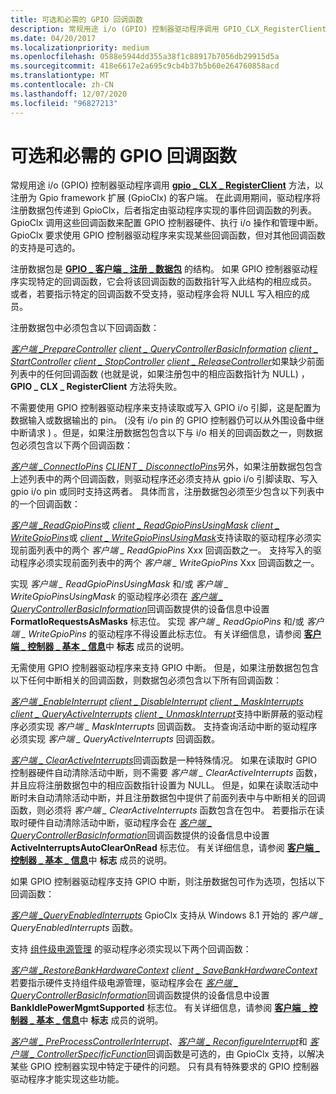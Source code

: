 ```yaml
---
title: 可选和必需的 GPIO 回调函数
description: 常规用途 i/o (GPIO) 控制器驱动程序调用 GPIO_CLX_RegisterClient 方法，以注册为 GPIO framework 扩展的客户端 (GpioClx) 。
ms.date: 04/20/2017
ms.localizationpriority: medium
ms.openlocfilehash: 0588e5944dd355a38f1c88917b7056db29915d5a
ms.sourcegitcommit: 418e6617e2a695c9cb4b37b5b60e264760858acd
ms.translationtype: MT
ms.contentlocale: zh-CN
ms.lasthandoff: 12/07/2020
ms.locfileid: "96827213"
---
```

# <a name="optional-and-required-gpio-callback-functions"></a>可选和必需的 GPIO 回调函数


常规用途 i/o (GPIO) 控制器驱动程序调用 [**gpio \_ CLX \_ RegisterClient**](/windows-hardware/drivers/ddi/gpioclx/nf-gpioclx-gpio_clx_registerclient) 方法，以注册为 Gpio framework 扩展 (GpioClx) 的客户端。 在此调用期间，驱动程序将注册数据包传递到 GpioClx，后者指定由驱动程序实现的事件回调函数的列表。 GpioClx 调用这些回调函数来配置 GPIO 控制器硬件、执行 i/o 操作和管理中断。 GpioClx 要求使用 GPIO 控制器驱动程序来实现某些回调函数，但对其他回调函数的支持是可选的。

注册数据包是 [**GPIO \_ 客户端 \_ 注册 \_ 数据包**](/windows-hardware/drivers/ddi/gpioclx/ns-gpioclx-_gpio_client_registration_packet) 的结构。 如果 GPIO 控制器驱动程序实现特定的回调函数，它会将该回调函数的函数指针写入此结构的相应成员。 或者，若要指示特定的回调函数不受支持，驱动程序会将 NULL 写入相应的成员。

注册数据包中必须包含以下回调函数：

[*客户端 \_PrepareController*](/windows-hardware/drivers/ddi/gpioclx/nc-gpioclx-gpio_client_prepare_controller) 
 [*client \_ QueryControllerBasicInformation*](/windows-hardware/drivers/ddi/gpioclx/nc-gpioclx-gpio_client_query_controller_basic_information) 
 [*client \_ StartController*](/windows-hardware/drivers/ddi/gpioclx/nc-gpioclx-gpio_client_start_controller) 
 [*client \_ StopController*](/windows-hardware/drivers/ddi/gpioclx/nc-gpioclx-gpio_client_stop_controller) 
 [*client \_ ReleaseController*](/windows-hardware/drivers/ddi/gpioclx/nc-gpioclx-gpio_client_release_controller)如果缺少前面列表中的任何回调函数 (也就是说，如果注册包中的相应函数指针为 NULL) ， **GPIO \_ CLX \_ RegisterClient** 方法将失败。

不需要使用 GPIO 控制器驱动程序来支持读取或写入 GPIO i/o 引脚，这是配置为数据输入或数据输出的 pin。  (没有 i/o pin 的 GPIO 控制器仍可以从外围设备中继中断请求 ) 。但是，如果注册数据包包含以下与 i/o 相关的回调函数之一，则数据包必须包含以下两个回调函数：

[*客户端 \_ConnectIoPins*](/windows-hardware/drivers/ddi/gpioclx/nc-gpioclx-gpio_client_connect_io_pins) 
 [*CLIENT \_ DisconnectIoPins*](/windows-hardware/drivers/ddi/gpioclx/nc-gpioclx-gpio_client_disconnect_io_pins)另外，如果注册数据包包含上述列表中的两个回调函数，则驱动程序还必须支持从 gpio i/o 引脚读取、写入 gpio i/o pin 或同时支持这两者。 具体而言，注册数据包必须至少包含以下列表中的一个回调函数：

[*客户端 \_ReadGpioPins*](/windows-hardware/drivers/ddi/gpioclx/nc-gpioclx-gpio_client_read_pins)或 [*client \_ ReadGpioPinsUsingMask*](/windows-hardware/drivers/ddi/gpioclx/nc-gpioclx-gpio_client_read_pins_mask) 
 [*client \_ WriteGpioPins*](/windows-hardware/drivers/ddi/gpioclx/nc-gpioclx-gpio_client_write_pins)或 [*client \_ WriteGpioPinsUsingMask*](/windows-hardware/drivers/ddi/gpioclx/nc-gpioclx-gpio_client_write_pins_mask)支持读取的驱动程序必须实现前面列表中的两个 *客户端 \_ ReadGpioPins* Xxx 回调函数之一。 支持写入的驱动程序必须实现前面列表中的两个 *客户端 \_ WriteGpioPins* Xxx 回调函数之一。

实现 *客户端 \_ ReadGpioPinsUsingMask* 和/或 *客户端 \_ WriteGpioPinsUsingMask* 的驱动程序必须在 [*客户端 \_ QueryControllerBasicInformation*](/windows-hardware/drivers/ddi/gpioclx/nc-gpioclx-gpio_client_query_controller_basic_information)回调函数提供的设备信息中设置 **FormatIoRequestsAsMasks** 标志位。 实现 *客户端 \_ ReadGpioPins* 和/或 *客户端 \_ WriteGpioPins* 的驱动程序不得设置此标志位。 有关详细信息，请参阅 [**客户端 \_ 控制器 \_ 基本 \_ 信息**](/windows-hardware/drivers/ddi/gpioclx/ns-gpioclx-_client_controller_basic_information)中 **标志** 成员的说明。

无需使用 GPIO 控制器驱动程序来支持 GPIO 中断。 但是，如果注册数据包包含以下任何中断相关的回调函数，则数据包必须包含以下所有回调函数：

[*客户端 \_EnableInterrupt*](/windows-hardware/drivers/ddi/gpioclx/nc-gpioclx-gpio_client_enable_interrupt) 
 [*client \_ DisableInterrupt*](/windows-hardware/drivers/ddi/gpioclx/nc-gpioclx-gpio_client_disable_interrupt) 
 [*client \_ MaskInterrupts*](/windows-hardware/drivers/ddi/gpioclx/nc-gpioclx-gpio_client_mask_interrupts) 
 [*client \_ QueryActiveInterrupts*](/windows-hardware/drivers/ddi/gpioclx/nc-gpioclx-gpio_client_query_active_interrupts) 
 [*client \_ UnmaskInterrupt*](/windows-hardware/drivers/ddi/gpioclx/nc-gpioclx-gpio_client_unmask_interrupt)支持中断屏蔽的驱动程序必须实现 *客户端 \_ MaskInterrupts* 回调函数。 支持查询活动中断的驱动程序必须实现 *客户端 \_ QueryActiveInterrupts* 回调函数。

[*客户端 \_ ClearActiveInterrupts*](/windows-hardware/drivers/ddi/gpioclx/nc-gpioclx-gpio_client_clear_active_interrupts)回调函数是一种特殊情况。 如果在读取时 GPIO 控制器硬件自动清除活动中断，则不需要 *客户端 \_ ClearActiveInterrupts* 函数，并且应将注册数据包中的相应函数指针设置为 NULL。 但是，如果在读取活动中断时未自动清除活动中断，并且注册数据包中提供了前面列表中与中断相关的回调函数，则必须将 *客户端 \_ ClearActiveInterrupts* 函数包含在包中。 若要指示在读取时硬件自动清除活动中断，驱动程序会在 [*客户端 \_ QueryControllerBasicInformation*](/windows-hardware/drivers/ddi/gpioclx/nc-gpioclx-gpio_client_query_controller_basic_information)回调函数提供的设备信息中设置 **ActiveInterruptsAutoClearOnRead** 标志位。 有关详细信息，请参阅 [**客户端 \_ 控制器 \_ 基本 \_ 信息**](/windows-hardware/drivers/ddi/gpioclx/ns-gpioclx-_client_controller_basic_information)中 **标志** 成员的说明。

如果 GPIO 控制器驱动程序支持 GPIO 中断，则注册数据包可作为选项，包括以下回调函数：

[*客户端 \_QueryEnabledInterrupts*](/windows-hardware/drivers/ddi/gpioclx/nc-gpioclx-gpio_client_query_enabled_interrupts) GpioClx 支持从 Windows 8.1 开始的 *客户端 \_ QueryEnabledInterrupts* 函数。

支持 [组件级电源管理](../kernel/component-level-power-management.md) 的驱动程序必须实现以下两个回调函数：

[*客户端 \_RestoreBankHardwareContext*](/windows-hardware/drivers/ddi/gpioclx/nc-gpioclx-gpio_client_restore_bank_hardware_context) 
 [*client \_ SaveBankHardwareContext*](/windows-hardware/drivers/ddi/gpioclx/nc-gpioclx-gpio_client_save_bank_hardware_context)若要指示硬件支持组件级电源管理，驱动程序会在 [*客户端 \_ QueryControllerBasicInformation*](/windows-hardware/drivers/ddi/gpioclx/nc-gpioclx-gpio_client_query_controller_basic_information)回调函数提供的设备信息中设置 **BankIdlePowerMgmtSupported** 标志位。 有关详细信息，请参阅 [**客户端 \_ 控制器 \_ 基本 \_ 信息**](/windows-hardware/drivers/ddi/gpioclx/ns-gpioclx-_client_controller_basic_information)中 **标志** 成员的说明。

[*客户端 \_ PreProcessControllerInterrupt*](/windows-hardware/drivers/ddi/gpioclx/nc-gpioclx-gpio_client_pre_process_controller_interrupt)、[*客户端 \_ ReconfigureInterrupt*](/windows-hardware/drivers/ddi/gpioclx/nc-gpioclx-gpio_client_reconfigure_interrupt)和 [*客户端 \_ ControllerSpecificFunction*](/windows-hardware/drivers/ddi/gpioclx/nc-gpioclx-gpio_client_controller_specific_function)回调函数是可选的，由 GpioClx 支持，以解决某些 GPIO 控制器实现中特定于硬件的问题。 只有具有特殊要求的 GPIO 控制器驱动程序才能实现这些功能。

 

